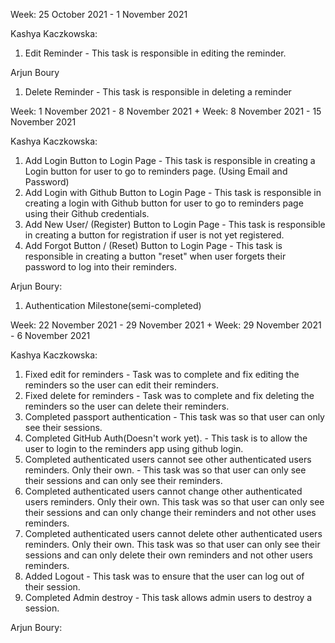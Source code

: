 Week: 25 October 2021  - 1 November 2021

Kashya Kaczkowska:
1. Edit Reminder -  This task is responsible in editing the reminder.

Arjun Boury
1. Delete Reminder - This task is responsible in deleting a reminder

Week: 1 November 2021 - 8 November 2021
+
Week: 8 November 2021 - 15 November 2021

Kashya Kaczkowska:
1. Add Login Button to Login Page - This task is responsible in creating a Login button for user to go to reminders page. (Using Email and Password)
2. Add Login with Github Button to Login Page - This task is responsible in creating a login with Github button for user to go to reminders page using their Github credentials.
3. Add New User/ (Register) Button to Login Page - This task is responsible in creating a button for registration if user is not yet registered. 
4. Add Forgot Button / (Reset) Button to Login Page - This task is responsible in creating a button "reset" when user forgets their password to log into their reminders.


Arjun Boury:
1. Authentication Milestone(semi-completed)


Week: 22 November 2021 - 29 November 2021
+
Week: 29 November 2021 - 6 November 2021

Kashya Kaczkowska: 
1. Fixed edit for reminders - Task was to complete and fix editing the reminders so the user can edit their reminders.
2. Fixed delete for reminders - Task was to complete and fix deleting the reminders so the user can delete their reminders.
3. Completed passport authentication -  This task was so that user can only see their sessions.
4. Completed GitHub Auth(Doesn't work yet). - This task is to allow the user to login to the reminders app using github login.
5. Completed authenticated users cannot see other authenticated users reminders. Only their own. -  This task was so that user can only see their sessions and can only see their reminders.
6. Completed authenticated users cannot change other authenticated users reminders. Only their own.  This task was so that user can only see their sessions and can only change their reminders and not other uses reminders.
7. Completed authenticated users cannot delete other authenticated users reminders. Only their own.  This task was so that user can only see their sessions and can only delete their own reminders and not other users reminders.
8. Added Logout - This task was to ensure that the user can log out of their session.
9. Completed Admin destroy - This task allows admin users to destroy a session.

 Arjun Boury:


